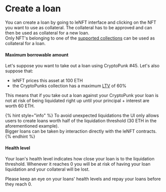# Create a loan

You can create a loan by going to leNFT interface and clicking on the NFT you want to use as collateral. The collateral has to be approved and can then be used as collateral for a new loan.\
Only NFT's belonging to one of the [supported collections](../what-is-lenft/supported-collections.md) can be used as collateral for a loan.

#### Maximum borrowable amount

Let's suppose you want to take out a loan using CryptoPunk #45. Let's also suppose that:

* leNFT prices this asset at 100 ETH
* the CryptoPunks collection has a maximum [LTV](https://en.wikipedia.org/wiki/Loan-to-value\_ratio) of 60%

This means that if you take out a loan against your CryptoPunk your loan is not at risk of being liquidated right up until your principal + interest are worth 60 ETH.

{% hint style="info" %}
To avoid unexpected liquidations the UI only allows users to create loans worth half of the liquidation threshold (30 ETH in the aforementioned example).\
Bigger loans can be taken by interaction directly with the leNFT contracts.
{% endhint %}

#### Health level

Your loan's health level indicates how close your loan is to the liquidation threshold. Whenever it reaches 0 you will be at risk of having your loan liquidation and your collateral will be lost.

Please keep an eye on your loans' health levels and repay your loans before they reach 0.
